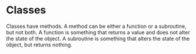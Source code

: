 # Classes
Classes have methods.  A method can be either a function or a subroutine, but not both.  A function is something that returns a value and does not alter the state of the object.  A subroutine is something that alters the state of the object, but returns nothing.
